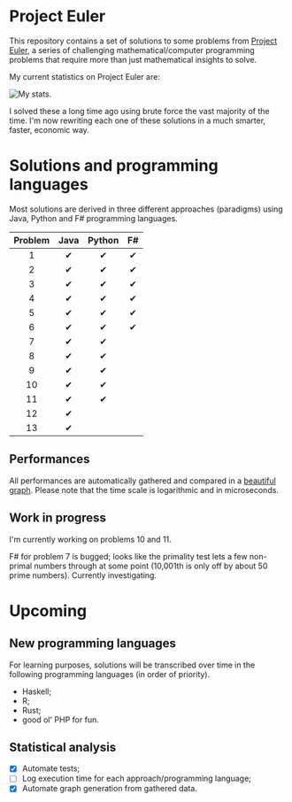 # Project Euler

This repository contains a set of solutions to some problems from [Project Euler](https://projecteuler.net/), a series of challenging mathematical/computer programming problems that require more than just mathematical insights to solve.

My current statistics on Project Euler are:

![My stats.](https://projecteuler.net/profile/Meight.png "My stats.")

I solved these a long time ago using brute force the vast majority of the time. I'm now rewriting each one of these solutions in a much smarter, faster, economic way.

# Solutions and programming languages

Most solutions are derived in three different approaches (paradigms) using Java, Python and F# programming languages.

| Problem        | Java           | Python  | F# |
| :--------------: |:--------------:| :-------:|:----:|
| 1 | ✔ | ✔ | ✔ |
| 2 | ✔ | ✔ | ✔ |
| 3 | ✔ | ✔ | ✔ |
| 4 | ✔ | ✔ | ✔ |
| 5 | ✔ | ✔ | ✔ |
| 6 | ✔ | ✔ | ✔ |
| 7 | ✔ | ✔ |  |
| 8 | ✔ | ✔ |  |
| 9 | ✔ | ✔ |  |
| 10 | ✔ | ✔ | |
| 11 | ✔ | ✔ | |
| 12 | ✔ |  | |
| 13 | ✔ |  | |

## Performances

All performances are automatically gathered and compared in a [beautiful graph](report/graph.pdf). Please note that the time scale is logarithmic and in microseconds.

## Work in progress

I'm currently working on problems 10 and 11. 

F# for problem 7 is bugged; looks like the primality test lets a few non-primal numbers through at some point (10,001th is only off by about 50 prime numbers). Currently investigating.

# Upcoming

## New programming languages

For learning purposes, solutions will be transcribed over time in the following programming languages (in order of priority).

* Haskell;
* R;
* Rust;
* good ol' PHP for fun.

## Statistical analysis

- [x] Automate tests; 
- [ ] Log execution time for each approach/programming language;
- [x] Automate graph generation from gathered data.
